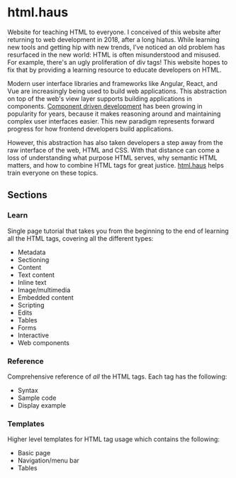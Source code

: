# html.haus
Website for teaching HTML to everyone.  I conceived of this website after returning to web development in 2018, after a long hiatus.  While learning new tools and getting hip with new trends, I've noticed an old problem has resurfaced in the new world: HTML is often misunderstood and misused.  For example, there's an ugly proliferation of div tags!  This website hopes to fix that by providing a learning resource to educate developers on HTML.

Modern user interface libraries and frameworks like Angular, React, and Vue are increasingly being used to build web applications.  This abstraction on top of the web's view layer supports building applications in components.  [Component driven development](https://blog.hichroma.com/component-driven-development-ce1109d56c8e) has been growing in popularity for years, because it makes reasoning around and maintaining complex user interfaces easier.  This new paradigm represents forward progress for how frontend developers build applications.  

However, this abstraction has also taken developers a step away from the raw interface of the web, HTML and CSS.  With that distance can come a loss of understanding what purpose HTML serves, why semantic HTML matters, and how to combine HTML tags for great justice.  [html.haus](https://html.haus/) helps train everyone on these topics.

## Sections
### Learn
Single page tutorial that takes you from the beginning to the end of learning all the HTML tags, covering all the different types:
- Metadata
- Sectioning
- Content
- Text content
- Inline text
- Image/multimedia
- Embedded content
- Scripting
- Edits
- Tables
- Forms
- Interactive
- Web components
  
### Reference
Comprehensive reference of *all* the HTML tags.  Each tag has the following:
- Syntax
- Sample code
- Display example
  
### Templates
Higher level templates for HTML tag usage which contains the following:
- Basic page
- Navigation/menu bar
- Tables